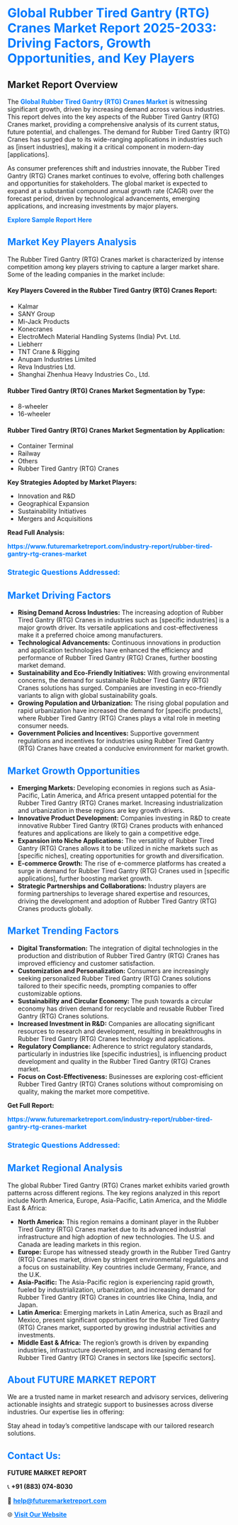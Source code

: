 <h1 style="color: #007BFF;">Global Rubber Tired Gantry (RTG) Cranes Market Report 2025-2033: Driving Factors, Growth Opportunities, and Key Players</h1>

<section id="overview">
<h2>Market Report Overview</h2>
<p>The <a href="https://www.futuremarketreport.com/industry-report/rubber-tired-gantry-rtg-cranes-market" style="color: #007BFF; text-decoration: none;"><strong>Global Rubber Tired Gantry (RTG) Cranes Market</strong></a> is witnessing significant growth, driven by increasing demand across various industries. This report delves into the key aspects of the Rubber Tired Gantry (RTG) Cranes market, providing a comprehensive analysis of its current status, future potential, and challenges. The demand for Rubber Tired Gantry (RTG) Cranes has surged due to its wide-ranging applications in industries such as [insert industries], making it a critical component in modern-day [applications].</p>
<p>As consumer preferences shift and industries innovate, the Rubber Tired Gantry (RTG) Cranes market continues to evolve, offering both challenges and opportunities for stakeholders. The global market is expected to expand at a substantial compound annual growth rate (CAGR) over the forecast period, driven by technological advancements, emerging applications, and increasing investments by major players.</p>
</section>

<section id="overview">
<p><a href="https://www.futuremarketreport.com/request-sample/reportId=127995" style="color: #007BFF; text-decoration: none;"><strong>Explore Sample Report Here</strong></a></p>
</section>

<section id="key-players">
<h2 style="color: #007BFF;">Market Key Players Analysis</h2>
<p>The Rubber Tired Gantry (RTG) Cranes market is characterized by intense competition among key players striving to capture a larger market share. Some of the leading companies in the market include:</p>
<h4>Key Players Covered in the Rubber Tired Gantry (RTG) Cranes Report:</h4>
<ul><li>Kalmar</li><li>SANY Group</li><li>Mi-Jack Products</li><li>Konecranes</li><li>ElectroMech Material Handling Systems (India) Pvt. Ltd.</li><li>Liebherr</li><li>TNT Crane &amp; Rigging</li><li>Anupam Industries Limited</li><li>Reva Industries Ltd.</li><li>Shanghai Zhenhua Heavy Industries Co., Ltd.</li></ul>
<h4>Rubber Tired Gantry (RTG) Cranes Market Segmentation by Type:</h4>
<ul><li>8-wheeler</li><li>16-wheeler</li></ul>

<h4>Rubber Tired Gantry (RTG) Cranes Market Segmentation by Application:</h4>
<ul><li>Container Terminal</li><li>Railway</li><li>Others</li><li>Rubber Tired Gantry (RTG) Cranes</li></ul>
<p><strong>Key Strategies Adopted by Market Players:</strong></p>
<ul>
<li>Innovation and R&D</li>
<li>Geographical Expansion</li>
<li>Sustainability Initiatives</li>
<li>Mergers and Acquisitions</li>
</ul>
</section>

<section>
<p><strong>Read Full Analysis: </strong></p><a href="https://www.futuremarketreport.com/industry-report/rubber-tired-gantry-rtg-cranes-market" style="color: #007BFF; text-decoration: none;"><strong>https://www.futuremarketreport.com/industry-report/rubber-tired-gantry-rtg-cranes-market</strong></a>
<h3 style="color: #007BFF;">Strategic Questions Addressed:</h3>
</section>

<section id="driving-factors">
<h2 style="color: #007BFF;">Market Driving Factors</h2>
<ul>
<li><strong>Rising Demand Across Industries:</strong> The increasing adoption of Rubber Tired Gantry (RTG) Cranes in industries such as [specific industries] is a major growth driver. Its versatile applications and cost-effectiveness make it a preferred choice among manufacturers.</li>
<li><strong>Technological Advancements:</strong> Continuous innovations in production and application technologies have enhanced the efficiency and performance of Rubber Tired Gantry (RTG) Cranes, further boosting market demand.</li>
<li><strong>Sustainability and Eco-Friendly Initiatives:</strong> With growing environmental concerns, the demand for sustainable Rubber Tired Gantry (RTG) Cranes solutions has surged. Companies are investing in eco-friendly variants to align with global sustainability goals.</li>
<li><strong>Growing Population and Urbanization:</strong> The rising global population and rapid urbanization have increased the demand for [specific products], where Rubber Tired Gantry (RTG) Cranes plays a vital role in meeting consumer needs.</li>
<li><strong>Government Policies and Incentives:</strong> Supportive government regulations and incentives for industries using Rubber Tired Gantry (RTG) Cranes have created a conducive environment for market growth.</li>
</ul>
</section>

<section id="growth-opportunities">
<h2 style="color: #007BFF;">Market Growth Opportunities</h2>
<ul>
<li><strong>Emerging Markets:</strong> Developing economies in regions such as Asia-Pacific, Latin America, and Africa present untapped potential for the Rubber Tired Gantry (RTG) Cranes market. Increasing industrialization and urbanization in these regions are key growth drivers.</li>
<li><strong>Innovative Product Development:</strong> Companies investing in R&D to create innovative Rubber Tired Gantry (RTG) Cranes products with enhanced features and applications are likely to gain a competitive edge.</li>
<li><strong>Expansion into Niche Applications:</strong> The versatility of Rubber Tired Gantry (RTG) Cranes allows it to be utilized in niche markets such as [specific niches], creating opportunities for growth and diversification.</li>
<li><strong>E-commerce Growth:</strong> The rise of e-commerce platforms has created a surge in demand for Rubber Tired Gantry (RTG) Cranes used in [specific applications], further boosting market growth.</li>
<li><strong>Strategic Partnerships and Collaborations:</strong> Industry players are forming partnerships to leverage shared expertise and resources, driving the development and adoption of Rubber Tired Gantry (RTG) Cranes products globally.</li>
</ul>
</section>

<section id="trending-factors">
<h2 style="color: #007BFF;">Market Trending Factors</h2>
<ul>
<li><strong>Digital Transformation:</strong> The integration of digital technologies in the production and distribution of Rubber Tired Gantry (RTG) Cranes has improved efficiency and customer satisfaction.</li>
<li><strong>Customization and Personalization:</strong> Consumers are increasingly seeking personalized Rubber Tired Gantry (RTG) Cranes solutions tailored to their specific needs, prompting companies to offer customizable options.</li>
<li><strong>Sustainability and Circular Economy:</strong> The push towards a circular economy has driven demand for recyclable and reusable Rubber Tired Gantry (RTG) Cranes solutions.</li>
<li><strong>Increased Investment in R&D:</strong> Companies are allocating significant resources to research and development, resulting in breakthroughs in Rubber Tired Gantry (RTG) Cranes technology and applications.</li>
<li><strong>Regulatory Compliance:</strong> Adherence to strict regulatory standards, particularly in industries like [specific industries], is influencing product development and quality in the Rubber Tired Gantry (RTG) Cranes market.</li>
<li><strong>Focus on Cost-Effectiveness:</strong> Businesses are exploring cost-efficient Rubber Tired Gantry (RTG) Cranes solutions without compromising on quality, making the market more competitive.</li>
</ul>
</section>

<section>
<p><strong>Get Full Report: </strong></p><a href="https://www.futuremarketreport.com/industry-report/rubber-tired-gantry-rtg-cranes-market" style="color: #007BFF; text-decoration: none;"><strong>https://www.futuremarketreport.com/industry-report/rubber-tired-gantry-rtg-cranes-market</strong></a>
<h3 style="color: #007BFF;">Strategic Questions Addressed:</h3>
</section>


<section id="regional-analysis">
<h2 style="color: #007BFF;">Market Regional Analysis</h2>
<p>The global Rubber Tired Gantry (RTG) Cranes market exhibits varied growth patterns across different regions. The key regions analyzed in this report include North America, Europe, Asia-Pacific, Latin America, and the Middle East & Africa:</p>
<ul>
<li><strong>North America:</strong> This region remains a dominant player in the Rubber Tired Gantry (RTG) Cranes market due to its advanced industrial infrastructure and high adoption of new technologies. The U.S. and Canada are leading markets in this region.</li>
<li><strong>Europe:</strong> Europe has witnessed steady growth in the Rubber Tired Gantry (RTG) Cranes market, driven by stringent environmental regulations and a focus on sustainability. Key countries include Germany, France, and the U.K.</li>
<li><strong>Asia-Pacific:</strong> The Asia-Pacific region is experiencing rapid growth, fueled by industrialization, urbanization, and increasing demand for Rubber Tired Gantry (RTG) Cranes in countries like China, India, and Japan.</li>
<li><strong>Latin America:</strong> Emerging markets in Latin America, such as Brazil and Mexico, present significant opportunities for the Rubber Tired Gantry (RTG) Cranes market, supported by growing industrial activities and investments.</li>
<li><strong>Middle East & Africa:</strong> The region’s growth is driven by expanding industries, infrastructure development, and increasing demand for Rubber Tired Gantry (RTG) Cranes in sectors like [specific sectors].</li>
</ul>
</section>

<footer>
<h2 style="color: #007BFF;">About FUTURE MARKET REPORT</h2>
<p>We are a trusted name in market research and advisory services, delivering actionable insights and strategic support to businesses across diverse industries. Our expertise lies in offering:</p>

<p>Stay ahead in today’s competitive landscape with our tailored research solutions.</p>

<h2 style="color: #007BFF;">Contact Us:</h2>
<p><strong>FUTURE MARKET REPORT</strong></p>
<p>📞 <strong>+91 (883) 074-8030</strong></p>
<p>📧 <strong><a href="mailto:help@futuremarketreport.com" style="color: #007BFF;">help@futuremarketreport.com</a></strong></p>
<p>🌐 <strong><a href="https://www.futuremarketreport.com/" style="color: #007BFF;">Visit Our Website</a></strong></p>
</footer>